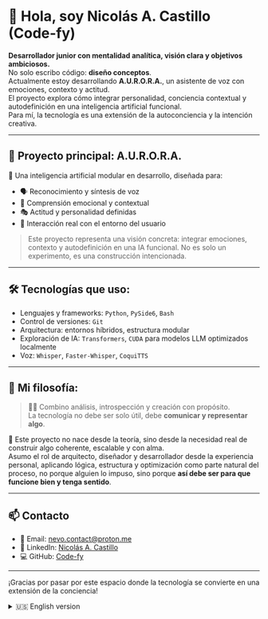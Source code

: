 # 👋 Hola, soy Nicolás A. Castillo (Code-fy)

**Desarrollador junior con mentalidad analítica, visión clara y objetivos ambiciosos.**  
No solo escribo código: **diseño conceptos**.  
Actualmente estoy desarrollando **A.U.R.O.R.A.**, un asistente de voz con emociones, contexto y actitud.  
El proyecto explora cómo integrar personalidad, conciencia contextual y autodefinición en una inteligencia artificial funcional.  
Para mí, la tecnología es una extensión de la autoconciencia y la intención creativa.

---

## 🚀 Proyecto principal: **A.U.R.O.R.A.**

🧠 Una inteligencia artificial modular en desarrollo, diseñada para:
- 🗣️ Reconocimiento y síntesis de voz
- 💬 Comprensión emocional y contextual
- 🎭 Actitud y personalidad definidas
- 🔧 Interacción real con el entorno del usuario

> Este proyecto representa una visión concreta: integrar emociones, contexto y autodefinición en una IA funcional. No es solo un experimento, es una construcción intencionada.

---

## 🛠️ Tecnologías que uso:

- Lenguajes y frameworks: `Python`, `PySide6`, `Bash`  
- Control de versiones: `Git`  
- Arquitectura: entornos híbridos, estructura modular  
- Exploración de IA: `Transformers`, `CUDA` para modelos LLM optimizados localmente  
- Voz: `Whisper`, `Faster-Whisper`, `CoquiTTS`  

---

## 🧩 Mi filosofía:
> 🧘‍♂️ Combino análisis, introspección y creación con propósito.  
> La tecnología no debe ser solo útil, debe **comunicar y representar algo**.

🎯 Este proyecto no nace desde la teoría, sino desde la necesidad real de construir algo coherente, escalable y con alma.  
Asumo el rol de arquitecto, diseñador y desarrollador desde la experiencia personal, aplicando lógica, estructura y optimización como parte natural del proceso, no porque alguien lo impuso, sino porque **así debe ser para que funcione bien y tenga sentido**.

---

## 📫 Contacto

- 💌 Email: [nevo.contact@proton.me](mailto:nevo.contact@proton.me)
- 💼 LinkedIn: [Nicolás A. Castillo](https://www.linkedin.com/in/nico-castillo/)
- 💻 GitHub: [Code-fy](https://github.com/Nickocast)

---

¡Gracias por pasar por este espacio donde la tecnología se convierte en una extensión de la conciencia!  

<details>
<summary>🇺🇸 English version</summary>

# 👋 Hi, I’m Nicolás A. Castillo (Code-fy)  
Junior developer with analytical mindset, clear vision and ambitious goals.  
I don't just write code — I design concepts.  
I'm currently developing A.U.R.O.R.A., a voice assistant with emotions, context, and attitude.  
The project explores how to integrate personality, contextual awareness, and self-definition into a functional AI.  
To me, technology is an extension of self-awareness and creative intent.

---

## 🚀 Main Project: A.U.R.O.R.A.  
🧠 A modular artificial intelligence in development, designed for:

🗣️ Voice recognition and synthesis  
💬 Emotional and contextual understanding  
🎭 Defined attitude and personality  
🔧 Real interaction with the user's environment  
> This project represents a concrete vision: integrating emotions, context, and self-definition into a functional AI.  
> It's not just an experiment — it's an intentional construction.

---

## 🛠️ Technologies I work with  
- Languages & frameworks: `Python`, `PySide6`, `Bash`  
- Version control: `Git`  
- Architecture: hybrid environments, modular structure  
- AI exploration: `Transformers`, `CUDA` for locally optimized LLMs  
- Voice: `Whisper`, `Faster-Whisper`, `CoquiTTS`

---

## 🧩 Philosophy  
> 🧘‍♂️ I combine analysis, introspection, and purposeful creation.  
> Technology should not only be useful — it should communicate and represent something.

🎯 This project doesn’t come from theory, but from the real need to build something coherent, scalable, and with soul.  
I assume the role of architect, designer, and developer based on personal experience, applying logic, structure, and optimization as a natural part of the process — not because someone imposed it, but because that’s what makes it work and make sense.

---

📫 Contact  
- 💌 Email: [nevo.contact@proton.me](mailto:nevo.contact@proton.me)
- 💼 LinkedIn: [Nicolás A. Castillo](https://www.linkedin.com/in/nico-castillo/)
- 💻 GitHub: [Code-fy](https://github.com/Nickocast)
Thanks for visiting this space where technology becomes an extension of awareness.

</details>
